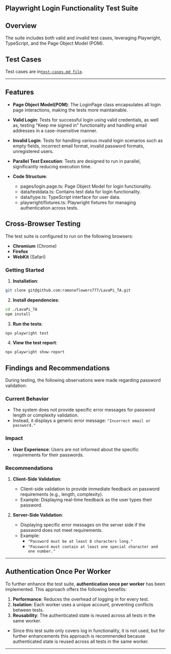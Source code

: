 
## Playwright Login Functionality Test Suite

## Overview

The suite includes both valid and invalid test cases, leveraging Playwright, TypeScript, and the Page Object Model (POM).

## Test Cases

Test cases are in[`test-cases.md file`](./test-cases.md).

---
## Features
- **Page Object Model(POM)**: The LoginPage class encapsulates all login page interactions, making the tests more maintainable.
- **Valid Login**: Tests for successful login using valid credentials, as well as, testing "Keep me signed in" functionality and handling email addresses in a case-insensitive manner.
- **Invalid Login**: Tests for handling various invalid login scenarios such as empty fields, incorrect email format, invalid password formats, unregistered users.
- **Parallel Test Execution**: Tests are designed to run in parallel, significantly reducing execution time.

- **Code Structure**: 
  - pages/login.page.ts: Page Object Model for login functionality.
  - data/testdata.ts: Contains test data for login functionality.
  - data/type.ts: TypeScript interface for user data.
  - playwright/fixtures.ts: Playwright fixtures for managing authentication across tests.

## Cross-Browser Testing

The test suite is configured to run on the following browsers:
- **Chromium** (Chrome)
- **Firefox**
- **WebKit** (Safari)

### Getting Started

1. **Installation**:
```sh
git clone git@github.com:ramonaflowers777/LavaPi_TA.git
```

2. **Install dependencies**:
```sh
cd ./LavaPi_TA
npm install
```

3. **Run the tests**:
```sh
npx playwright test
```

4. **View the test report**:
```sh
npx playwright show-report
```
   
## Findings and Recommendations
During testing, the following observations were made regarding password validation:

### Current Behavior
- The system does not provide specific error messages for password length or complexity validation.
- Instead, it displays a generic error message: `"Incorrect email or password."`

### Impact
- **User Experience**: Users are not informed about the specific requirements for their passwords.

### Recommendations
1. **Client-Side Validation**:
   - Client-side validation to provide immediate feedback on password requirements (e.g., length, complexity).
   - Example: Displaying real-time feedback as the user types their password.

2. **Server-Side Validation**:
   - Displaying specific error messages on the server side if the password does not meet requirements.
   - Example:
     - `"Password must be at least 8 characters long."`
     - `"Password must contain at least one special character and one number."`

---   
## Authentication Once Per Worker

To further enhance the test suite, **authentication once per worker** has been implemented. This approach offers the following benefits:

1. **Performance**: Reduces the overhead of logging in for every test.
2. **Isolation**: Each worker uses a unique account, preventing conflicts between tests.
3. **Reusability**: The authenticated state is reused across all tests in the same worker.

- Since this test suite only covers log in functionality, it is not used, but for further enhancements this approach
is recommended because authenticated state is reused across all tests in the same worker.
---